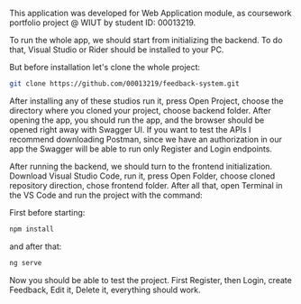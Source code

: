 This application was developed for Web Application module, as coursework portfolio project @ WIUT by student ID: 00013219. 

To run the whole app, we should start from initializing the backend. To do that, Visual Studio or Rider should be installed to your PC.

But before installation let's clone the whole project:

```bash
git clone https://github.com/00013219/feedback-system.git
```

After installing any of these studios run it, press Open Project, choose the directory where you cloned your project, choose backend folder. After opening the app, you should run the app, and the browser should be opened right away with Swagger UI. If you want to test the APIs I recommend downloading Postman, since we have an authorization in our app the Swagger will be able to run only Register and Login endpoints. 

After running the backend, we should turn to the frontend initialization. Download Visual Studio Code, run it, press Open Folder, choose cloned repository direction, chose frontend folder. After all that, open Terminal in the VS Code and run the project with the command:

First before starting: 

```bash
npm install
```
and after that:
```bash
ng serve
```

Now you should be able to test the project. First Register, then Login, create Feedback, Edit it, Delete it, everything should work.
